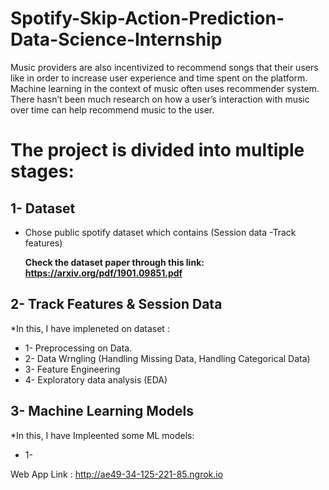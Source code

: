 # Spotify-Skip-Action-Prediction-Data-Science-Internship
Music providers are also incentivized to recommend songs that their users like in order to increase user experience and time spent on the platform. Machine learning in the context of music often uses recommender system. There hasn’t been much research on how a user’s interaction with music over time can help recommend music to the user.

# The project is divided into multiple stages: #

## 1- Dataset ##

*  Chose public spotify dataset which contains (Session data -Track features)
   
   **Check the dataset paper through this link: https://arxiv.org/pdf/1901.09851.pdf**
   
## 2- Track Features & Session Data ##

*In this, I have impleneted on dataset : 
*   1- Preprocessing on Data.
*   2- Data Wrngling (Handling Missing Data, Handling Categorical Data)
*   3- Feature Engineering
*   4- Exploratory data analysis (EDA)


## 3- Machine Learning Models ##

  *In this, I have Impleented some ML models:
  *  1- 






Web App Link : 
http://ae49-34-125-221-85.ngrok.io

